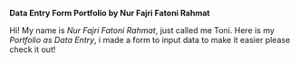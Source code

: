 **Data Entry Form Portfolio by Nur Fajri Fatoni Rahmat**

Hi! My name is *Nur Fajri Fatoni Rahmat*, just called me Toni. Here is my *Portfolio as Data Entry*, i made a form to input data to make it easier please check it out!
